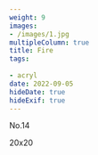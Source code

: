 ```yaml
---
weight: 9
images:
- /images/1.jpg
multipleColumn: true
title: Fire
tags:
 
- acryl
date: 2022-09-05
hideDate: true
hideExif: true
---
```

<p>
No.14
</p>
<p>
20x20
</p>